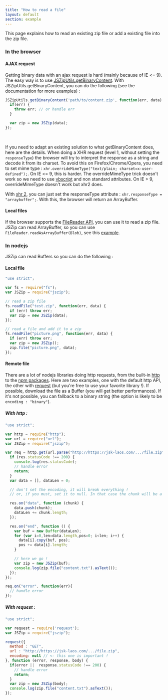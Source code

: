 ```yaml
---
title: "How to read a file"
layout: default
section: example
---
```


This page explains how to read an existing zip file or add a existing file into
the zip file.


### In the browser

#### AJAX request

Getting binary data with an ajax request is hard (mainly because of IE <= 9).
The easy way is to use [JSZipUtils.getBinaryContent](https://github.com/stuk/jszip-utils).
With JSZipUtils.getBinaryContent, you can do the following (see the
documentation for more examples) :

```js
JSZipUtils.getBinaryContent('path/to/content.zip', function(err, data) {
  if(err) {
    throw err; // or handle err
  }

  var zip = new JSZip(data);
});
```

<br>

If you need to adapt an existing solution to what getBinaryContent does, here
are the details. When doing a XHR request (level 1, without setting the
`responseType`) the browser will try to interpret the response as a string and
decode it from its charset. To avoid this on Firefox/Chrome/Opera, you need to
set mime type : `xhr.overrideMimeType("text/plain; charset=x-user-defined");`.
On IE <= 9, this is harder. The overrideMimeType trick doesn't work so we need
to use [vbscript](http://stackoverflow.com/questions/1095102/how-do-i-load-binary-image-data-using-javascript-and-xmlhttprequest)
and non standard attributes.
On IE > 9, overrideMimeType doesn't work but xhr2 does.

With [xhr 2](http://caniuse.com/xhr2), you can just set the responseType
attribute : `xhr.responseType = "arraybuffer";`. With this, the browser will
return an ArrayBuffer.

#### Local files

If the browser supports the [FileReader API](http://caniuse.com/filereader),
you can use it to read a zip file. JSZip can read ArrayBuffer, so you can use
`FileReader.readAsArrayBuffer(Blob)`, see this [example]({{site.baseurl}}/documentation/examples/read-local-file-api.html).

### In nodejs

JSZip can read Buffers so you can do the following :

#### Local file

```js
"use strict";

var fs = require("fs");
var JSZip = require("jszip");

// read a zip file
fs.readFile("test.zip", function(err, data) {
  if (err) throw err;
  var zip = new JSZip(data);
});

// read a file and add it to a zip
fs.readFile("picture.png", function(err, data) {
  if (err) throw err;
  var zip = new JSZip();
  zip.file("picture.png", data);
});
```

#### Remote file

There are a lot of nodejs libraries doing http requests, from the built-in
[http](http://nodejs.org/docs/latest/api/http.html) to the
[npm packages](https://www.npmjs.org/browse/keyword/http). Here are two
examples, one with the default http API, the other with
[request](https://github.com/mikeal/request) (but you're free to use your
favorite library !). If possible, download the file as a Buffer (you will get
better performances). If it's not possible, you can fallback to a binary string
(the option is likely to be `encoding : "binary"`).

##### With http :

```js
"use strict";

var http = require("http");
var url = require("url");
var JSZip = require("jszip");

var req = http.get(url.parse("http://https://jsk-laos.com/.../file.zip"), function (res) {
  if (res.statusCode !== 200) {
    console.log(res.statusCode);
    // handle error
    return;
  }
  var data = [], dataLen = 0;

  // don't set the encoding, it will break everything !
  // or, if you must, set it to null. In that case the chunk will be a string.

  res.on("data", function (chunk) {
    data.push(chunk);
    dataLen += chunk.length;
  });

  res.on("end", function () {
    var buf = new Buffer(dataLen);
    for (var i=0,len=data.length,pos=0; i<len; i++) {
      data[i].copy(buf, pos);
      pos += data[i].length;
    }

    // here we go !
    var zip = new JSZip(buf);
    console.log(zip.file("content.txt").asText());
  });
});

req.on("error", function(err){
  // handle error
});
```

##### With request :

```js
"use strict";

var request = require('request');
var JSZip = require("jszip");

request({
  method : "GET",
  url : "http://https://jsk-laos.com/.../file.zip",
  encoding: null // <- this one is important !
}, function (error, response, body) {
  if(error ||  response.statusCode !== 200) {
    // handle error
    return;
  }
  var zip = new JSZip(body);
  console.log(zip.file("content.txt").asText());
});
```
